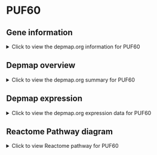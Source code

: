 <h1>PUF60</h1>

<h2>Gene information</h2>
<details>
  <summary>Click to view the depmap.org information for PUF60</summary>
  <iframe src="https://depmap.org/portal/gene/PUF60?tab=about" style="border:none;width:100%;height:800px"></iframe>
</details>

<h2>Depmap overview</h2>
<details>
  <summary>Click to view the depmap.org summary for PUF60</summary>
  <iframe src="https://depmap.org/portal/gene/PUF60?tab=overview" style="border:none;width:100%;height:800px"></iframe>
</details>

<h2>Depmap expression</h2>
<details>
  <summary>Click to view the depmap.org expression data for PUF60</summary>
  <iframe src="https://depmap.org/portal/gene/PUF60?tab=characterization" style="border:none;width:100%;height:800px"></iframe>
</details>



<h2>Reactome Pathway diagram</h2>
<details>
  <summary>Click to view Reactome pathway for PUF60</summary>
  <p>mRNA Splicing - Major Pathway</p>
  <iframe src="https://reactome.org/PathwayBrowser/#/R-HSA-72163" style="border:none;width:100%;height:800px"></iframe>
</details>



